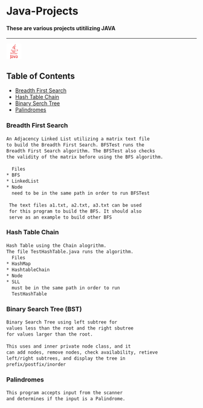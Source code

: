 # Java-Projects
#### These are various projects utitilizing JAVA
---
<div>
  <img src="https://github.com/devicons/devicon/blob/master/icons/java/java-plain-wordmark.svg" title="java" alt="java" width="40" height="40"/>
</div>

## Table of Contents
* [Breadth First Search](#breadth_first_search)
* [Hash Table Chain](#hash_table_chain)
* [Binary Serch Tree](#binary_search_tree)
* [Palindromes](#palindromes)

### Breadth First Search
```
An Adjacency Linked List utilizing a matrix text file
to build the Breadth First Search. BFSTest runs the 
Breadth First Search algorithm. The BFSTest also checks
the validity of the matrix before using the BFS algorithm.

  Files
* BFS
* LinkedList
* Node
  need to be in the same path in order to run BFSTest
 
 The text files a1.txt, a2.txt, a3.txt can be used
 for this program to build the BFS. It should also 
 serve as an example to build other BFS
```
### Hash Table Chain
```
Hash Table using the Chain alogrithm. 
The file TestHashTable.java runs the algorithm.
  Files
* HashMap
* HashtableChain
* Node
* SLL 
  must be in the same path in order to run 
  TestHashTable
```
### Binary Search Tree (BST)
```
Binary Search Tree using left subtree for
values less than the root and the right sbutree
for values larger than the root.

This uses and inner private node class, and it 
can add nodes, remove nodes, check availability, retieve
left/right subtrees, and display the tree in 
prefix/postfix/inorder
```
### Palindromes
```
This program accepts input from the scanner 
and determines if the input is a Palindrome.
```
